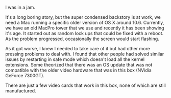 I was in a jam.

It's a long boring story, but the super condensed backstory is at work, we need a Mac running a specific older version of OS X around 10.6.  Currently, we have an old MacPro tower that we use and recently it has been showing it's age.  It started out as random lock ups that could be fixed with a reboot.  As the problem progressed, occasionally the screen would start flashing.

As it got worse, I knew I needed to take care of it but had other more pressing problems to deal with.  I found that other people had solved similar issues by restarting in safe mode which doesn't load all the kernel extensions. Some theorized that there was an OS update that was not compatible with the older video hardware that was in this box (NVidia GeForce 7300GT).  


There are just a few video cards that work in this box, none of which are still manufactured.  

